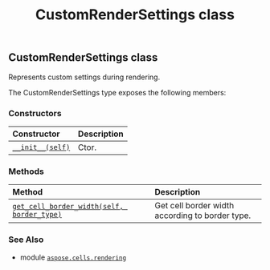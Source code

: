 ﻿---
title: CustomRenderSettings class
second_title: Aspose.Cells for Python via .NET API References
description: 
type: docs
weight: 10
url: /aspose.cells.rendering/customrendersettings/
is_root: false
---

## CustomRenderSettings class

Represents custom settings during rendering.



The CustomRenderSettings type exposes the following members:

### Constructors
| Constructor | Description |
| :- | :- |
| [`__init__(self)`](/cells/python-net/aspose.cells.rendering/customrendersettings/__init__/#) | Ctor. |


### Methods
| Method | Description |
| :- | :- |
| [`get_cell_border_width(self, border_type)`](/cells/python-net/aspose.cells.rendering/customrendersettings/get_cell_border_width/#aspose.cells.cellbordertype) | Get cell border width according to border type. |



### See Also
* module [`aspose.cells.rendering`](..)
